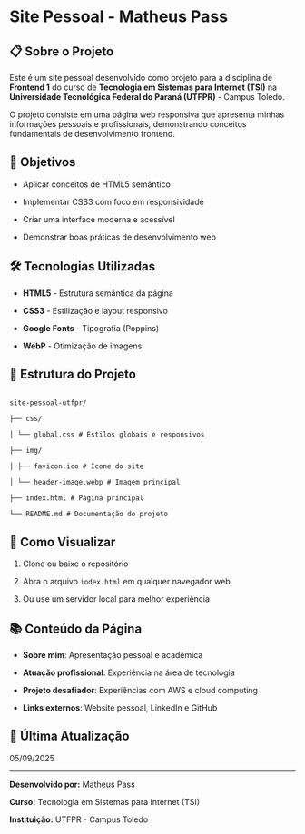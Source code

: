 
# Site Pessoal - Matheus Pass

  

## 📋 Sobre o Projeto

  

Este é um site pessoal desenvolvido como projeto para a disciplina de **Frontend 1** do curso de **Tecnologia em Sistemas para Internet (TSI)** na **Universidade Tecnológica Federal do Paraná (UTFPR)** - Campus Toledo.

  

O projeto consiste em uma página web responsiva que apresenta minhas informações pessoais e profissionais, demonstrando conceitos fundamentais de desenvolvimento frontend.

  

## 🎯 Objetivos

  

- Aplicar conceitos de HTML5 semântico

- Implementar CSS3 com foco em responsividade

- Criar uma interface moderna e acessível

- Demonstrar boas práticas de desenvolvimento web

  

## 🛠️ Tecnologias Utilizadas

  

-  **HTML5** - Estrutura semântica da página

-  **CSS3** - Estilização e layout responsivo

-  **Google Fonts** - Tipografia (Poppins)

-  **WebP** - Otimização de imagens

  

## 📁 Estrutura do Projeto

  

```

site-pessoal-utfpr/

├── css/

│ └── global.css # Estilos globais e responsivos

├── img/

│ ├── favicon.ico # Ícone do site

│ └── header-image.webp # Imagem principal

├── index.html # Página principal

└── README.md # Documentação do projeto

```

## 🚀 Como Visualizar

  

1. Clone ou baixe o repositório

2. Abra o arquivo `index.html` em qualquer navegador web

3. Ou use um servidor local para melhor experiência

  

## 📚 Conteúdo da Página

  

-  **Sobre mim**: Apresentação pessoal e acadêmica

-  **Atuação profissional**: Experiência na área de tecnologia

-  **Projeto desafiador**: Experiências com AWS e cloud computing

-  **Links externos**: Website pessoal, LinkedIn e GitHub

  

## 📅 Última Atualização

  

05/09/2025

  

---

  

**Desenvolvido por:** Matheus Pass

**Curso:** Tecnologia em Sistemas para Internet (TSI)

**Instituição:** UTFPR - Campus Toledo